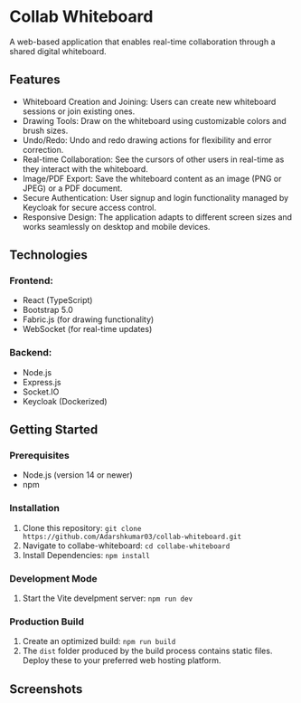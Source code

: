 # Collab Whiteboard

A web-based application that enables real-time collaboration through a shared digital whiteboard.

## Features

- Whiteboard Creation and Joining: Users can create new whiteboard sessions or join existing ones.
- Drawing Tools: Draw on the whiteboard using customizable colors and brush sizes.
- Undo/Redo: Undo and redo drawing actions for flexibility and error correction.
- Real-time Collaboration: See the cursors of other users in real-time as they interact with the whiteboard.
- Image/PDF Export: Save the whiteboard content as an image (PNG or JPEG) or a PDF document.
- Secure Authentication: User signup and login functionality managed by Keycloak for secure access control.
- Responsive Design: The application adapts to different screen sizes and works seamlessly on desktop and mobile devices.

## Technologies

### Frontend:

- React (TypeScript)
- Bootstrap 5.0
- Fabric.js (for drawing functionality)
- WebSocket (for real-time updates)

### Backend:

- Node.js
- Express.js
- Socket.IO
- Keycloak (Dockerized)

## Getting Started

### Prerequisites

- Node.js (version 14 or newer)
- npm

### Installation

1.  Clone this repository: `git clone https://github.com/Adarshkumar03/collab-whiteboard.git`
2.  Navigate to collabe-whiteboard: `cd collabe-whiteboard`
3.  Install Dependencies: `npm install`

### Development Mode

1.  Start the Vite develpment server: `npm run dev`

### Production Build

1. Create an optimized build: `npm run build`
2. The `dist` folder produced by the build process contains static files. Deploy these to your preferred web hosting platform.

## Screenshots
